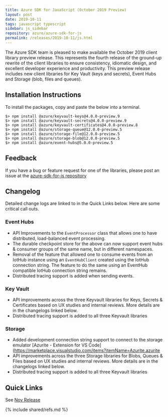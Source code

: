 ```yaml
---
title: Azure SDK for JavaScript (October 2019 Preview)
layout: post
date: 2019-10-11
tags: javascript typescript
sidebar: js_sidebar
repository: azure/azure-sdk-for-js
permalink: /releases/2019-10-11/js.html
---
```


The Azure SDK team is pleased to make available the October 2019 client library preview release. This represents the fourth release of the ground-up rewrite of the client libraries to ensure consistency, idiomatic design, and excellent developer experience and productivity. This preview release includes new client libraries for Key Vault (keys and secrets), Event Hubs and Storage (blob, files and queues).

## Installation Instructions
To install the packages, copy and paste the below into a terminal.

    $> npm install @azure/keyvault-keys@4.0.0-preview.9
    $> npm install @azure/keyvault-secrets@4.0.0-preview.9
    $> npm install @azure/keyvault-certificates@4.0.0-preview.8
    $> npm install @azure/storage-queue@12.0.0-preview.5
    $> npm install @azure/storage-file@12.0.0-preview.5
    $> npm install @azure/storage-blob@12.0.0-preview.5
    $> npm install @azure/event-hubs@5.0.0-preview.5

## Feedback
If you have a bug or feature request for one of the libraries, please post an issue at the [azure-sdk-for-js repository](https://github.com/azure/azure-sdk-for-js/issues)

## Changelog
Detailed change logs are linked to in the Quick Links below. Here are some critical call outs.

### Event Hubs
-	API Improvements to the `EventProcessor` class that allows one to have distributed, load-balanced event processing.
- The durable checkpoint store for the above can now support event hubs & consumer groups of the same name, but in different namespaces.
- Removal of the feature that allowed one to consume events from an IotHub instance using an `EventHubClient` created using
the IotHub connection string. The feature to do the same using an EventHub compatible IotHub connection string remains.
- Distributed tracing support is added when sending events.

### Key Vault
- API improvements across the three Keyvault libraries for Keys, Secrets & Certificates based on UX studies and internal reviews.
More details are in the changelogs linked below.
- Distributed tracing support is added to all three Keyvault libraries

### Storage
- Added development connection string support to connect to the storage emulator [Azurite - Extension for VS Code](https://marketplace.visualstudio.com/items?itemName=Azurite.azurite
- API improvements across the three Storage libraries for Blobs, Queues & Files based on UX studies and internal reviews.
More details are in the changelogs linked below.
- Distributed tracing support is added to all three Keyvault libraries

## Quick Links

See [Nov Release](..\2019-11\js.html)

{% include shared/refs.md %}
